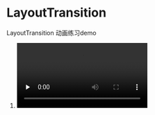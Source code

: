 # LayoutTransition
LayoutTransition 动画练习demo
1. <video id="video" controls="" preload="none" >
      <source id="mp4" src="video/device-2017-01-12-165539.mp4" type="video/mp4">
    </video>
